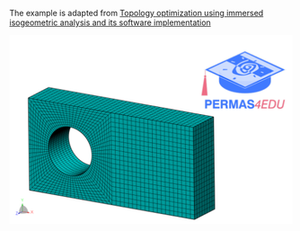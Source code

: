 The example is adapted from [Topology optimization using immersed isogeometric analysis and its software implementation](https://doi.org/10.1016/j.cma.2024.117374)

![Cantilever](cantilever_with_a_hole.png)

